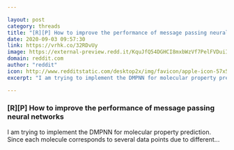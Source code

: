 ```yaml
---

layout: post
category: threads
title: "[R][P] How to improve the performance of message passing neural networks"
date: 2020-09-03 09:57:30
link: https://vrhk.co/32RDvUy
image: https://external-preview.redd.it/KquJfQ54DGHCI8mxbWzVf7PelFVDuiInPBrLLDDCr84.jpg?width=420&height=219.895287958&auto=webp&crop=420:219.895287958,smart&s=ecfd26873d3e64e385bb3f108bc522261db62f9d
domain: reddit.com
author: "reddit"
icon: http://www.redditstatic.com/desktop2x/img/favicon/apple-icon-57x57.png
excerpt: "I am trying to implement the DMPNN for molecular property prediction. Since each molecule corresponds to several data points due to different..."

---
```


### [R][P] How to improve the performance of message passing neural networks

I am trying to implement the DMPNN for molecular property prediction. Since each molecule corresponds to several data points due to different...